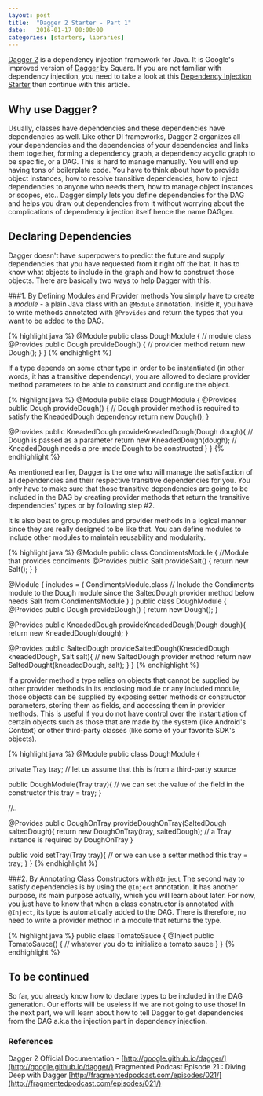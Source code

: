 ```yaml
---
layout: post
title:  "Dagger 2 Starter - Part 1"
date:   2016-01-17 00:00:00
categories: [starters, libraries]
---
```


[Dagger 2](http://google.github.io/dagger/) is a dependency injection framework for Java. It is Google's improved version of [Dagger](http://square.github.io/dagger/) by Square. If you are not familiar with dependency injection, you need to take a look at this [Dependency Injection Starter](http://androidnotes.github.io/starters/patterns/2016/01/16/dependency-injection-starter.html) then continue with this article.

## Why use Dagger?
Usually, classes have dependencies and these dependencies have dependencies as well. Like other DI frameworks, Dagger 2 organizes all your dependencies and the dependencies of your dependencies and links them together, forming a dependency graph, a dependency acyclic graph to be specific, or a DAG. This is hard to manage manually. You will end up having tons of boilerplate code. You have to think about how to provide object instances, how to resolve transitive dependencies, how to inject dependencies to anyone who needs them, how to manage object instances or scopes, etc.. Dagger simply lets you define dependencies for the DAG and helps you draw out dependencies from it without worrying about the complications of dependency injection itself hence the name DAGger.

## Declaring Dependencies
Dagger doesn't have superpowers to predict the future and supply dependencies that you have requested from it right off the bat. It has to know what objects to include in the graph and how to construct those objects. There are basically two ways to help Dagger with this:

###1. By Defining Modules and Provider methods
You simply have to create a *module* - a plain Java class with an `@Module` annotation. Inside it, you have to write methods annotated with `@Provides` and return the types that you want to be added to the DAG.

{% highlight java %}
@Module
public class DoughModule { // module class
   @Provides
   public Dough provideDough() { // provider method
      return new Dough();
   }
}
{% endhighlight %}

If a type depends on some other type in order to be instantiated (in other words, it has a transitive dependency), you are allowed to declare provider method parameters to be able to construct and configure the object.

{% highlight java %}
@Module
public class DoughModule {
   @Provides
   public Dough provideDough() { // Dough provider method is required to satisfy the KneadedDough dependency
      return new Dough();
   }

   @Provides
   public KneadedDough provideKneadedDough(Dough dough){ // Dough is passed as a parameter
     return new KneadedDough(dough); // KneadedDough needs a pre-made Dough to be constructed
   }
}
{% endhighlight %}

As mentioned earlier, Dagger is the one who will manage the satisfaction of all dependencies and their respective transitive dependencies for you. You only have to make sure that those transitive dependencies are going to be included in the DAG by creating provider methods that return the transitive dependencies' types or by following step #2.

It is also best to group modules and provider methods in a logical manner since they are really designed to be like that. You can define modules to include other modules to maintain reusability and modularity.

{% highlight java %}
@Module
public class CondimentsModule {  //Module that provides condiments
  @Provides
  public Salt provideSalt() {
    return new Salt();
  }
}


@Module {
  includes = (
    CondimentsModule.class // Include the Condiments module to the Dough module since the SaltedDough provider method below needs Salt from CondimentsModule
  )
}
public class DoughModule {
  @Provides
  public Dough provideDough() {
     return new Dough();
  }

  @Provides
  public KneadedDough provideKneadedDough(Dough dough){
    return new KneadedDough(dough);
  }

  @Provides
  public SaltedDough provideSaltedDough(KneadedDough kneadedDough, Salt salt){ // new SaltedDough provider method
    return new SaltedDought(kneadedDough, salt);
  }
}
{% endhighlight %}

If a provider method's type relies on objects that cannot be supplied by other provider methods in its enclosing module or any included module, those objects can be supplied by exposing setter methods or constructor parameters, storing them as fields, and accessing them in provider methods. This is useful if you do not have control over the instantiation of certain objects such as those that are made by the system (like Android's Context) or other third-party classes (like some of your favorite SDK's objects).

{% highlight java %}
@Module
public class DoughModule {

   private Tray tray; // let us assume that this is from a third-party source

   public DoughModule(Tray tray){ // we can set the value of the field in the constructor
     this.tray = tray;
   }

   //..

   @Provides
   public DoughOnTray provideDoughOnTray(SaltedDough saltedDough){
     return new DoughOnTray(tray, saltedDough); // a Tray instance is required by DoughOnTray
   }

   public void setTray(Tray tray){ // or we can use a setter method
     this.tray = tray;
   }
}
{% endhighlight %}

###2. By Annotating Class Constructors with `@Inject`
The second way to satisfy dependencies is by using the `@Inject` annotation. It has another purpose, its main purpose actually, which you will learn about later. For now, you just have to know that when a class constructor is annotated with `@Inject`, its type is automatically added to the DAG. There is therefore, no need to write a provider method in a module that returns the type.

{% highlight java %}
public class TomatoSauce {
  @Inject
  public TomatoSauce() {
    // whatever you do to initialize a tomato sauce
  }
}
{% endhighlight %}

## To be continued
So far, you already know how to declare types to be included in the DAG generation. Our efforts will be useless if we are not going to use those! In the next part, we will learn about how to tell Dagger to get dependencies from the DAG a.k.a the injection part in dependency injection.

### References
Dagger 2 Official Documentation - [http://google.github.io/dagger/](http://google.github.io/dagger/)
Fragmented Podcast Episode 21 : Diving Deep with Dagger [http://fragmentedpodcast.com/episodes/021/](http://fragmentedpodcast.com/episodes/021/)
